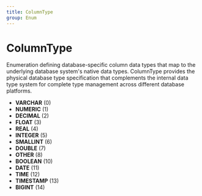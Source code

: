 ```yaml
---
title: ColumnType
group: Enum
---
```


# ColumnType<a name="enum-columntype"></a>

Enumeration defining database-specific column data types that map to the underlying database system's native data types. ColumnType provides the physical database type specification that complements the internal data type system for complete type management across different database platforms.
- **VARCHAR** (0)
- **NUMERIC** (1)
- **DECIMAL** (2)
- **FLOAT** (3)
- **REAL** (4)
- **INTEGER** (5)
- **SMALLINT** (6)
- **DOUBLE** (7)
- **OTHER** (8)
- **BOOLEAN** (10)
- **DATE** (11)
- **TIME** (12)
- **TIMESTAMP** (13)
- **BIGINT** (14)
